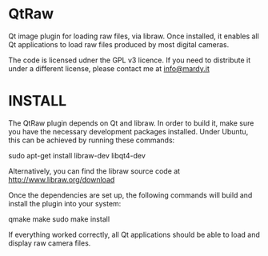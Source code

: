 QtRaw
=====

Qt image plugin for loading raw files, via libraw. Once installed, it enables
all Qt applications to load raw files produced by most digital cameras.

The code is licensed udner the GPL v3 licence. If you need to distribute it
under a different license, please contact me at info@mardy.it

INSTALL
=======

The QtRaw plugin depends on Qt and libraw. In order to build it, make sure you
have the necessary development packages installed. Under Ubuntu, this can be
achieved by running these commands:

  sudo apt-get install libraw-dev libqt4-dev

Alternatively, you can find the libraw source code at
http://www.libraw.org/download


Once the dependencies are set up, the following commands will build and install
the plugin into your system:

  qmake
  make
  sudo make install

If everything worked correctly, all Qt applications should be able to load and
display raw camera files.
